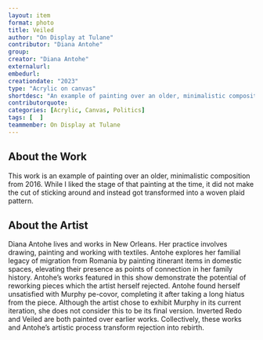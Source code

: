 ```yaml
---
layout: item
format: photo
title: Veiled
author: "On Display at Tulane"
contributor: "Diana Antohe"
group: 
creator: "Diana Antohe"
externalurl: 
embedurl: 
creationdate: "2023"
type: "Acrylic on canvas"
shortdesc: "An example of painting over an older, minimalistic composition from 2016."
contributorquote: 
categories: [Acrylic, Canvas, Politics]
tags: [  ]
teammember: On Display at Tulane
---
```


## About the Work

This work is an example of painting over an older, minimalistic composition from 2016. While I liked the stage of that painting at the time, it did not make the cut of sticking around and instead got transformed into a woven plaid pattern.

## About the Artist

Diana Antohe lives and works in New Orleans. Her practice involves drawing, painting and working with textiles. Antohe explores her familial legacy of migration from Romania by painting itinerant items in domestic spaces, elevating their presence as points of connection in her family history. Antohe’s works featured in this show demonstrate the potential of reworking pieces which the artist herself rejected. Antohe found herself unsatisfied with Murphy pe-covor, completing it after taking a long hiatus from the piece. Although the artist chose to exhibit Murphy in its current iteration, she does not consider this to be its final version. Inverted Redo and Veiled are both painted over earlier works. Collectively, these works and Antohe’s artistic process transform rejection into rebirth.    
